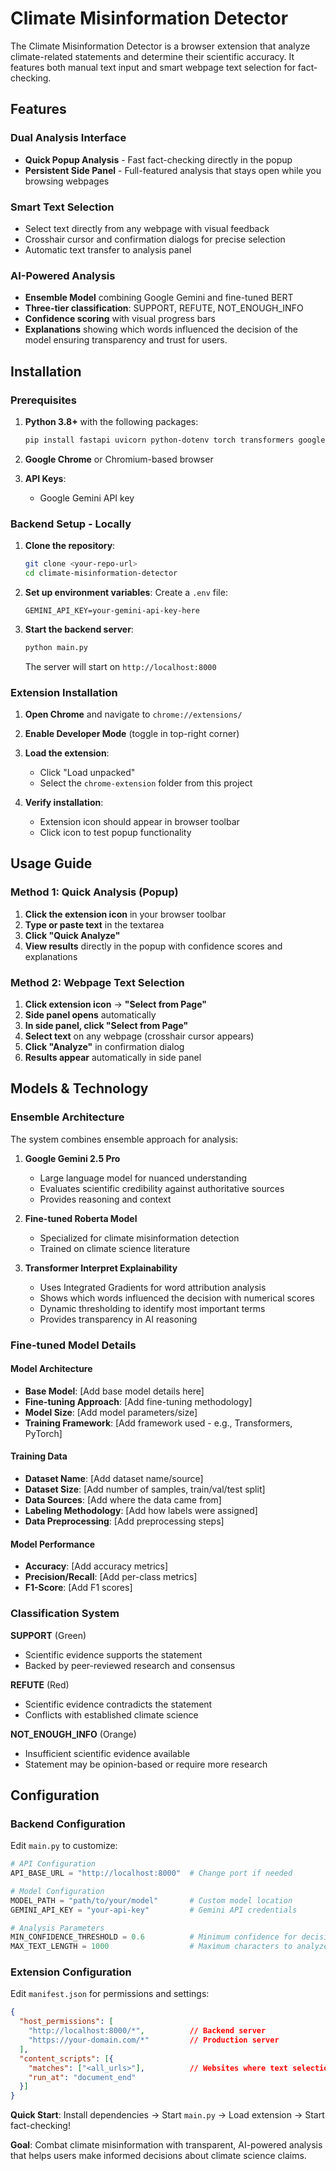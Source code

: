 # Climate Misinformation Detector


The Climate Misinformation Detector is a browser extension that  analyze climate-related statements and determine their scientific accuracy. It features both manual text input and smart webpage text selection for  fact-checking.

## Features

### Dual Analysis Interface
- **Quick Popup Analysis** - Fast fact-checking directly in the popup
- **Persistent Side Panel** - Full-featured analysis that stays open while you browsing webpages

### Smart Text Selection
- Select text directly from any webpage with visual feedback
- Crosshair cursor and confirmation dialogs for precise selection
- Automatic text transfer to analysis panel

### AI-Powered Analysis
- **Ensemble  Model** combining Google Gemini and fine-tuned BERT
- **Three-tier classification**: SUPPORT, REFUTE, NOT_ENOUGH_INFO
- **Confidence scoring** with visual progress bars
- **Explanations** showing which words influenced the decision of the model ensuring transparency and trust for users.



## Installation

### Prerequisites

1. **Python 3.8+** with the following packages:
   ```bash
   pip install fastapi uvicorn python-dotenv torch transformers google-generativeai transformers-interpret
   ```

2. **Google Chrome** or Chromium-based browser

3. **API Keys**:
   - Google Gemini API key


### Backend Setup - Locally

1. **Clone the repository**:
   ```bash
   git clone <your-repo-url>
   cd climate-misinformation-detector
   ```

2. **Set up environment variables**:
   Create a `.env` file:
   ```env
   GEMINI_API_KEY=your-gemini-api-key-here
   ```

3. **Start the backend server**:
   ```bash
   python main.py
   ```
   The server will start on `http://localhost:8000`

### Extension Installation

1. **Open Chrome** and navigate to `chrome://extensions/`

2. **Enable Developer Mode** (toggle in top-right corner)

3. **Load the extension**:
   - Click "Load unpacked"
   - Select the `chrome-extension` folder from this project

4. **Verify installation**:
   - Extension icon should appear in browser toolbar
   - Click icon to test popup functionality



## Usage Guide

### Method 1: Quick Analysis (Popup)

1. **Click the extension icon** in your browser toolbar
2. **Type or paste text** in the textarea
3. **Click "Quick Analyze"** 
4. **View results** directly in the popup with confidence scores and explanations

### Method 2: Webpage Text Selection

1. **Click extension icon** → **"Select from Page"**
2. **Side panel opens** automatically
3. **In side panel, click "Select from Page"** 
4. **Select text** on any webpage (crosshair cursor appears)
5. **Click "Analyze"** in confirmation dialog
6. **Results appear** automatically in side panel



## Models & Technology

### Ensemble Architecture

The system combines ensemble approach for analysis:

1. **Google Gemini 2.5 Pro**
   - Large language model for nuanced understanding
   - Evaluates scientific credibility against authoritative sources
   - Provides reasoning and context

2. **Fine-tuned Roberta Model**
   - Specialized for climate misinformation detection
   - Trained on climate science literature
   

3. **Transformer Interpret Explainability**
   - Uses Integrated Gradients for word attribution analysis
   - Shows which words influenced the decision with numerical scores
   - Dynamic thresholding to identify most important terms
   - Provides transparency in AI reasoning

### Fine-tuned Model Details

#### Model Architecture
- **Base Model**: [Add  base model details here]
- **Fine-tuning Approach**: [Add fine-tuning methodology]
- **Model Size**: [Add model parameters/size]
- **Training Framework**: [Add framework used - e.g., Transformers, PyTorch]

#### Training Data
- **Dataset Name**: [Add  dataset name/source]
- **Dataset Size**: [Add number of samples, train/val/test split]
- **Data Sources**: [Add where the data came from]
- **Labeling Methodology**: [Add how labels were assigned]
- **Data Preprocessing**: [Add preprocessing steps]

#### Model Performance
- **Accuracy**: [Add accuracy metrics]
- **Precision/Recall**: [Add per-class metrics]
- **F1-Score**: [Add F1 scores]


### Classification System

**SUPPORT** (Green)
- Scientific evidence supports the statement
- Backed by peer-reviewed research and consensus

**REFUTE** (Red)  
- Scientific evidence contradicts the statement
- Conflicts with established climate science

**NOT_ENOUGH_INFO** (Orange)
- Insufficient scientific evidence available
- Statement may be opinion-based or require more research

## Configuration

### Backend Configuration

Edit `main.py` to customize:

```python
# API Configuration
API_BASE_URL = "http://localhost:8000"  # Change port if needed

# Model Configuration  
MODEL_PATH = "path/to/your/model"       # Custom model location
GEMINI_API_KEY = "your-api-key"         # Gemini API credentials

# Analysis Parameters
MIN_CONFIDENCE_THRESHOLD = 0.6          # Minimum confidence for decisions
MAX_TEXT_LENGTH = 1000                  # Maximum characters to analyze
```

### Extension Configuration

Edit `manifest.json` for permissions and settings:

```json
{
  "host_permissions": [
    "http://localhost:8000/*",          // Backend server
    "https://your-domain.com/*"         // Production server
  ],
  "content_scripts": [{
    "matches": ["<all_urls>"],          // Websites where text selection works
    "run_at": "document_end"
  }]
}
```



**Quick Start**: Install dependencies → Start `main.py` → Load extension → Start fact-checking! 

**Goal**: Combat climate misinformation with transparent, AI-powered analysis that helps users make informed decisions about climate science claims.
